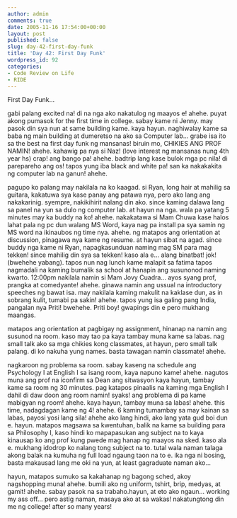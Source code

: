 ```yaml
---
author: admin
comments: true
date: 2005-11-16 17:54:00+00:00
layout: post
published: false
slug: day-42-first-day-funk
title: 'Day 42: First Day Funk'
wordpress_id: 92
categories:
- Code Review on Life
- RIDE
---
```


First Day Funk...

gabi palang excited na! di na nga ako nakatulog ng maayos e! ahehe. puyat akong pumasok for the first time in college. sabay kame ni Jenny. may pasok din sya nun at same building kame. kaya hayun. naghiwalay kame sa baba ng main building at dumeretso na ako sa Computer lab... grabe isa ito sa the best na first day funk ng mansanas! biruin mo, CHIKIES ANG PROF NAMIN! ahehe. kahawig pa nya si Naz! (love interest ng mansanas nung 4th year hs) crap! ang bango pa! ahehe. badtrip lang kase bulok mga pc nila! di parepareho ang os! tapos yung iba black and white pa! san ka nakakakita ng computer lab na ganun! ahehe. 

pagupo ko palang may nakilala na ko kaagad. si Ryan, long hair at mahilig sa guitara, kakatuwa sya kase panay ang patawa nya, pero ako lang ang nakakarinig. syempre, nakikihirit nalang din ako. since kaming dalawa lang sa panel na yun sa dulo ng computer lab. at hayun na nga. wala pa yatang 5 minutes may ka buddy na ko! ahehe. nakakatawa si Mam Chuwa kase halos lahat pala ng pc dun walang MS Word, kaya nag pa install pa sya samin ng MS word na ikinaubos ng time nya. ahehe. ng matapos ang orientation at discussion, pinagawa nya kame ng resume. at hayun sibat na agad. since buddy nga kame ni Ryan, napagkasunduan naming mag SM para mag tekken! since mahilig din sya sa tekken! kaso ala e... alang binatbat! jok! (bwehehe yabang). tapos nun nag lunch kame malapit sa fatima tapos nagmadali na kaming bumalik sa school at hanapin ang susunonod naming kwarto. 12:00pm nakilala namin si Mam Jovy Cuadra... ayos syang prof, prangka at comedyante! ahehe. ginawa namin ang ussual na introductory speeches ng bawat isa. may nakilala kaming makulit na kaklase dun, as in sobrang kulit, tumabi pa sakin! ahehe. tapos yung isa galing pang India, pangalan nya Priti! bwehehe. Priti boy! gwapings din e pero mukhang maangas. 

matapos ang orientation at pagbigay ng assignment, hinanap na namin ang susunod na room. kaso may tao pa kaya tambay muna kame sa labas. nag small talk ako sa mga chikies kong classmates, at hayun, pero small talk palang. di ko nakuha yung names. basta tawagan namin classmate! ahehe. 

nagkaroon ng problema sa room. sabay kaseng na schedule ang Psychology I at English I sa isang room, kaya napuno kame! ahehe. nagutos muna ang prof na iconfirm sa Dean ang sitwasyon kaya hayun, tambay kame sa room ng 30 minutes. pag katapos pinaalis na kaming mga English I dahil di daw doon ang room namin! syaks! ang problema di pa kame mabigyan ng room! ahehe. kaya hayun, tambay muna sa labas! ahehe. this time, nadagdagan kame ng 4! ahehe. 6 kaming tumambay sa may kainan sa labas, payosi yosi lang sila! ahehe ako lang hindi, ako lang yata gud boi dun e. hayun. matapos magsawa sa kwentuhan, balik na kame sa building para sa Philosophy I, kaso hindi ko mapapasukan ang subject na to kaya kinausap ko ang prof kung pwede mag hanap ng maayos na sked. kaso ala e. mukhang idodrop ko nalang tong subject na to. tutal wala naman talaga akong balak na kumuha ng full load ngaung taon na to e. ika nga ni bosing, basta makausad lang me oki na yun, at least gagraduate naman ako...

hayun, matapos sumuko sa kakahanap ng bagong sched, akoy nagshopping  muna! ahehe. bumili ako ng uniform, tshirt, brip, medyas, at gamit! ahehe. sabay pasok na sa trabaho.hayun, at eto ako ngaun... working my ass off... pero astig naman, masaya ako at sa wakas! nakatungtong din me ng college! after so many years!
